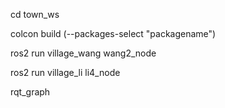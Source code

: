 cd town_ws

colcon build (--packages-select "packagename")
	
ros2 run village_wang wang2_node

ros2 run village_li li4_node

rqt_graph
